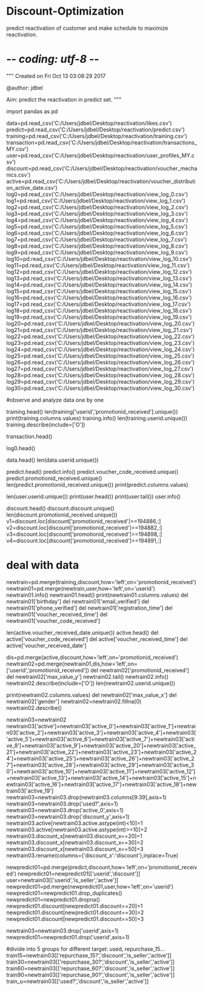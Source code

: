 # Discount-Optimization
predict reactivation of customer and make schedule to maximize reactivation.

# -*- coding: utf-8 -*-
"""
Created on Fri Oct 13 03:08:29 2017

@author: jdbel

Aim: predict the reactivation in predict set.
"""

import pandas as pd

data=pd.read_csv('C:/Users/jdbel/Desktop/reactivation/likes.csv')
predict=pd.read_csv('C:/Users/jdbel/Desktop/reactivation/predict.csv')
training=pd.read_csv('C:/Users/jdbel/Desktop/reactivation/training.csv')
transaction=pd.read_csv('C:/Users/jdbel/Desktop/reactivation/transactions_MY.csv')
user=pd.read_csv('C:/Users/jdbel/Desktop/reactivation/user_profiles_MY.csv')
discount=pd.read_csv('C:/Users/jdbel/Desktop/reactivation/voucher_mechanics.csv')
active=pd.read_csv('C:/Users/jdbel/Desktop/reactivation/voucher_distribution_active_date.csv')
log0=pd.read_csv('C:/Users/jdbel/Desktop/reactivation/view_log_0.csv')
log1=pd.read_csv('C:/Users/jdbel/Desktop/reactivation/view_log_1.csv')
log2=pd.read_csv('C:/Users/jdbel/Desktop/reactivation/view_log_2.csv')
log3=pd.read_csv('C:/Users/jdbel/Desktop/reactivation/view_log_3.csv')
log4=pd.read_csv('C:/Users/jdbel/Desktop/reactivation/view_log_4.csv')
log5=pd.read_csv('C:/Users/jdbel/Desktop/reactivation/view_log_5.csv')
log6=pd.read_csv('C:/Users/jdbel/Desktop/reactivation/view_log_6.csv')
log7=pd.read_csv('C:/Users/jdbel/Desktop/reactivation/view_log_7.csv')
log8=pd.read_csv('C:/Users/jdbel/Desktop/reactivation/view_log_8.csv')
log9=pd.read_csv('C:/Users/jdbel/Desktop/reactivation/view_log_9.csv')
log10=pd.read_csv('C:/Users/jdbel/Desktop/reactivation/view_log_10.csv')
log11=pd.read_csv('C:/Users/jdbel/Desktop/reactivation/view_log_11.csv')
log12=pd.read_csv('C:/Users/jdbel/Desktop/reactivation/view_log_12.csv')
log13=pd.read_csv('C:/Users/jdbel/Desktop/reactivation/view_log_13.csv')
log14=pd.read_csv('C:/Users/jdbel/Desktop/reactivation/view_log_14.csv')
log15=pd.read_csv('C:/Users/jdbel/Desktop/reactivation/view_log_15.csv')
log16=pd.read_csv('C:/Users/jdbel/Desktop/reactivation/view_log_16.csv')
log17=pd.read_csv('C:/Users/jdbel/Desktop/reactivation/view_log_17.csv')
log18=pd.read_csv('C:/Users/jdbel/Desktop/reactivation/view_log_18.csv')
log19=pd.read_csv('C:/Users/jdbel/Desktop/reactivation/view_log_19.csv')
log20=pd.read_csv('C:/Users/jdbel/Desktop/reactivation/view_log_20.csv')
log21=pd.read_csv('C:/Users/jdbel/Desktop/reactivation/view_log_21.csv')
log22=pd.read_csv('C:/Users/jdbel/Desktop/reactivation/view_log_22.csv')
log23=pd.read_csv('C:/Users/jdbel/Desktop/reactivation/view_log_23.csv')
log24=pd.read_csv('C:/Users/jdbel/Desktop/reactivation/view_log_24.csv')
log25=pd.read_csv('C:/Users/jdbel/Desktop/reactivation/view_log_25.csv')
log26=pd.read_csv('C:/Users/jdbel/Desktop/reactivation/view_log_26.csv')
log27=pd.read_csv('C:/Users/jdbel/Desktop/reactivation/view_log_27.csv')
log28=pd.read_csv('C:/Users/jdbel/Desktop/reactivation/view_log_28.csv')
log29=pd.read_csv('C:/Users/jdbel/Desktop/reactivation/view_log_29.csv')
log30=pd.read_csv('C:/Users/jdbel/Desktop/reactivation/view_log_30.csv')

#observe and analyze data one by one

training.head()
len(training['userid','promotionid_received'].unique())
print(training.columns.values)
training.info()
len(training.userid.unique())
training.describe(include=['O'])

transaction.head()

log0.head()

data.head()
len(data.userid.unique())

predict.head()
predict.info()
predict.voucher_code_received.unique()
predict.promotionid_received.unique()
len(predict.promotionid_received.unique())
print(predict.columns.values)

len(user.userid.unique())
print(user.head())
print(user.tail())
user.info()

discount.head()
discount.discount.unique()
len(discount.promotionid_received.unique())
v1=discount.loc[discount['promotionid_received']==194886,:]
v2=discount.loc[discount['promotionid_received']==194882,:]
v3=discount.loc[discount['promotionid_received']==194898,:]
v4=discount.loc[discount['promotionid_received']==194891,:]


# deal with data

newtrain=pd.merge(training,discount,how='left',on='promotionid_received')
newtrain01=pd.merge(newtrain,user,how='left',on='userid')
newtrain01.info()
newtrain01.head()
print(newtrain01.columns.values)
del newtrain01['birthday']
del newtrain01['email_verified']
del newtrain01['phone_verified']
del newtrain01['registration_time']
del newtrain01['voucher_received_time']
del newtrain01['voucher_code_received']

len(active.voucher_received_date.unique())
active.head()
del active['voucher_code_received']
del active['voucher_received_time']
del active['voucher_received_date']

dis=pd.merge(active,discount,how='left',on='promotionid_received')
newtrain02=pd.merge(newtrain01,dis,how='left',on=['userid','promotionid_received'])
del newtrain02['promotionid_received']
del newtrain02['max_value_y']
newtrain02.tail()
newtrain02.info()
newtrain02.describe(include=['O'])
len(newtrain02.userid.unique())

print(newtrain02.columns.values)
del newtrain02['max_value_x']
del newtrain02['gender']
newtrain02=newtrain02.fillna(0)
newtrain02.describe()

newtrain03=newtrain02
newtrain03['active']=newtrain03['active_0']+newtrain03['active_1']+newtrain03['active_2']+newtrain03['active_3']+newtrain03['active_4']+newtrain03['active_5']+newtrain03['active_6']+newtrain03['active_7']+newtrain03['active_8']+newtrain03['active_9']+newtrain03['active_20']+newtrain03['active_21']+newtrain03['active_22']+newtrain03['active_23']+newtrain03['active_24']+newtrain03['active_25']+newtrain03['active_26']+newtrain03['active_27']+newtrain03['active_28']+newtrain03['active_29']+newtrain03['active_30']+newtrain03['active_10']+newtrain03['active_11']+newtrain03['active_12']+newtrain03['active_13']+newtrain03['active_14']+newtrain03['active_15']+newtrain03['active_16']+newtrain03['active_17']+newtrain03['active_18']+newtrain03['active_19']
newtrain03=newtrain03.drop(newtrain03.columns[9:39],axis=1)
newtrain03=newtrain03.drop('used?',axis=1)
newtrain03=newtrain03.drop('active_0',axis=1)
newtrain03=newtrain03.drop('discount_y',axis=1)
newtrain03.active[newtrain03.active.astype(int)<10]=1
newtrain03.active[newtrain03.active.astype(int)>=10]=2
newtrain03.discount_x[newtrain03.discount_x==20]=1
newtrain03.discount_x[newtrain03.discount_x==30]=2
newtrain03.discount_x[newtrain03.discount_x==50]=3
newtrain03.rename(columns={'discount_x':'discount'},inplace=True)

newpredict01=pd.merge(predict,discount,how='left',on='promotionid_received')
newpredict01=newpredict01[['userid','discount']]
user=newtrain03[['userid','is_seller','active']]
newpredict01=pd.merge(newpredict01,user,how='left',on='userid')
newpredict01=newpredict01.drop_duplicates()
newpredict01=newpredict01.dropna()
newpredict01.discount[newpredict01.discount==20]=1
newpredict01.discount[newpredict01.discount==30]=2
newpredict01.discount[newpredict01.discount==50]=3

newtrain03=newtrain03.drop('userid',axis=1)
newpredict01=newpredict01.drop('userid',axis=1)

#divide into 5 groups for different target: used, repurchase_15...
train15=newtrain03[['repurchase_15?','discount','is_seller','active']]
train30=newtrain03[['repurchase_30?','discount','is_seller','active']]
train60=newtrain03[['repurchase_60?','discount','is_seller','active']]
train90=newtrain03[['repurchase_90?','discount','is_seller','active']]
train_u=newtrain03[['used?','discount','is_seller','active']]



